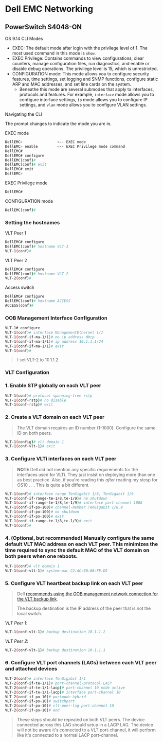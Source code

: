 # Dell EMC Networking

## PowerSwitch S4048-ON

OS 9.14 CLI Modes

- EXEC: The default mode after login with the privilege level of 1. The most used command in this mode is `show`.
- EXEC Privilege:  Contains commands to view configurations, clear counters, manage configuration files, run diagnostics, and enable or disable debug operations. The privilege level is 15, which is unrestricted.
- CONFIGURATION mode: This mode allows you to configure security features, time settings, set logging and SNMP functions, configure static ARP and MAC addresses, and set line cards on the system.
  - Beneathe this mode are several submodes that apply to interfaces, protocols and features. For example, `interface` mode allows you to configure interface settings, `ip` mode allows you to configure IP settings, and `vlan` mode allows you to configure VLAN settings.

Navigating the CLI

The prompt changes to indicate the mode you are in.

EXEC mode

```bash
DellEMC>                <-- EXEC mode
DellEMC> enable         <-- EXEC Privilege mode command
DellEMC#
DellEMC# configure
DellEMC(conf)#
DellEMC(conf)# exit
DellEMC# exit
DellEMC>
```

EXEC Privilege mode

```bash
DellEMC#
```

CONFIGURATION mode

```bash
DellEMC(conf)#
```

### Setting the hostnames

VLT Peer 1

```bash
DellEMC# configure
DellEMC(conf)# hostname VLT-1
VLT-1(conf)#
```

VLT Peer 2

```bash
DellEMC# configure
DellEMC(conf)# hostname VLT-2
VLT-2(conf)#
```

Access switch

```bash
DellEMC# configure
DellEMC(conf)# hostname ACCESS
ACCESS(conf)#
```

### OOB Management Interface Configuration

```bash
VLT-1# configure
VLT-1(conf)# interface ManagementEthernet 1/1
VLT-1(conf-if-ma-1/1)# no ip address dhcp
VLT-1(conf-if-ma-1/1)# ip address 10.1.1.1/24
VLT-1(conf-if-ma-1/1)# exit
VLT-1(conf)# 
```

> I set VLT-2 to 10.1.1.2

### VLT Configuration

### 1. Enable STP globally on each VLT peer

```bash
VLT-1(conf)# protocol spanning-tree rstp
VLT-1(conf-rstp)# no disable
VLT-1(conf-rstp)# exit
```

### 2. Create a VLT domain on each VLT peer

> The VLT domain requires an ID number (1-1000). Configure the same ID on both peers.

```bash
VLT-1(config)# vlt domain 1
VLT-1(conf-vlt-1)# exit
```

### 3. Configure VLTi interfaces on each VLT peer

> **NOTE** Dell did not mention any specific requirements for the interfaces used for VLTi. They just insist on deploying more than one as best practice. Also, if you're reading this *after* reading my stesp for OS10 . . . This is quite a bit different.

```bash
VLT-1(conf)# interface range TenGigabit 1/8, TenGigabit 1/9
VLT-1(conf-if-range-te-1/8,te-1/9)# no shutdown
VLT-1(conf-if-range-te-1/8,te-1/9)# interface port-channel 1000
VLT-1(conf-if-po-100)# channel-member TenGigabit 1/8,9
VLT-1(conf-if-po-100)# no shutdown
VLT-1(conf-if-po-100)# exit
VLT-1(conf-if-range-te-1/8,te-1/9)# exit
VLT-1(conf)# 
```

### 4. (Optional, but recommended) Manually configure the same default VLT MAC address on each VLT peer. This minimizes the time required to sync the default MAC of the VLT domain on both peers when one reboots.

```bash
VLT-1(conf)# vlt domain 1
VLT-1(conf-vlt-1)# system-mac C2:AC:50:08:FE:D9
```

### 5. Configure VLT heartbeat backup link on each VLT peer

> Dell [recommends using the OOB management network connection for the VLT backup link](https://www.dell.com/support/manuals/en-us/dell-emc-smartfabric-os10/smartfabric-os-user-guide-10-5-3/configure-the-vlt-peer-liveliness-check?guid=guid-d140525e-19a1-4d53-8334-e7ec196a9da1&lang=en-us).
>
> The backup destination is the IP address of the peer that is not the local switch.

*VLT Peer 1*:

```bash
VLT-1(conf-vlt-1)# backup destination 10.1.1.2
```

*VLT Peer 2*:

```bash
VLT-2(conf-vlt-1)# backup destination 10.1.1.1
```

### 6. Configure VLT port channels (LAGs) between each VLT peer and attached devices

```bash
VLT-2(conf)# interface TenGigabit 1/1
VLT-2(conf-if-te-1/1)# port-channel-protocol LACP
VLT-2(conf-if-te-1/1-lacp)# port-channel 10 mode active
VLT-2(conf-if-te-1/1-lacp)# interface port-channel 10
VLT-2(conf-if-po-10)# portmode hybrid
VLT-2(conf-if-po-10)# switchport
VLT-2(conf-if-po-10)# vlt-peer-lag port-channel 10
VLT-2(conf-if-po-10)# end
```

> These steps should be repeated on both VLT peers. The device connected across this LAG should setup in a LACP LAG.  The device will not be aware it's connected to a VLT port-channel, it will perform like it's connected to a normal LACP port-channel.
